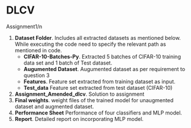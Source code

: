 # DLCV
Assignment1/n
1. **Dataset Folder**.  Includes all extracted datasets as mentioned below. While executing the code need to specify the relevant path as mentioned in code. 
     -  **CIFAR-10-Batches-Py**.     Extracted 5 batches of CIFAR-10 training data set and 1 batch of Test dataset.
     -  **Augumented Dataset**.    Augumented dataset as per requirement to question 3
     -  **Features**.              Feature set extracted from training dataset as input.
     -  **Test_data**              Feature set extracted from test dataset (CIFAR-10)
2.  **Assignment_Amended_dlcv**.   Solution to assignment
3.  **Final weights**.             weight files of the trained model for unaugmented dataset and augmented dataset. 
4.  **Performance Sheet**          Performance of four classifiers and MLP model.
5.  **Report**.                    Detailed report on incorporating MLP model. 
